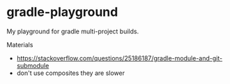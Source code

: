 # gradle-playground
My playground for gradle multi-project builds.

Materials
- https://stackoverflow.com/questions/25186187/gradle-module-and-git-submodule
- don't use composites they are slower
